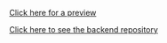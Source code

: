 [Click here for a preview](https://fervent-banach-ecd878.netlify.app/)

[Click here to see the backend repository](https://github.com/juliantran003/marvel-backend)

